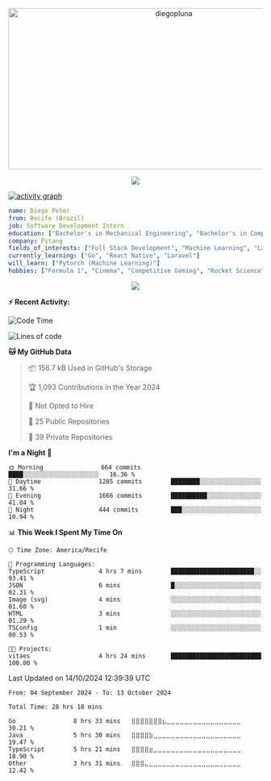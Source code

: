 <p align="center">
  <img src="https://socialify.git.ci/diegopluna/diegopluna/image?font=Inter&forks=1&issues=1&language=1&name=1&owner=1&pattern=Brick%20Wall&pulls=1&stargazers=1&theme=Dark" alt="diegopluna" width="640" height="320" />
</p>

<p align="center">
  <img src="https://github-profile-trophy.vercel.app/?username=diegopluna&theme=tokyonight&column=-1"/>
</p>

[![activity graph](https://github-readme-activity-graph.vercel.app/graph?username=diegopluna&theme=github-dark-dimmed&custom_title=diegopluna%20Activity%20Graph&hide_border=true)](https://github.com/ashutosh00710/github-readme-activity-graph)

```yaml
name: Diego Peter
from: Recife (Brazil)
job: Software Development Intern
education: ["Bachelor's in Mechanical Engineering", "Bachelor's in Computer Science"]
company: Pitang
fields_of_interests: ["Full Stack Development", "Machine Learning", "Large Language Models", "Computer Vision"]
currently_learning: ["Go", "React Native", "Laravel"]
will_learn: ["Pytorch (Machine Learning)"]
hobbies: ["Formula 1", "Cinema", "Competitive Gaming", "Rocket Science"]
```
<p align="center">
  <img src="https://music-profile.rayriffy.com/theme/dark.svg?uid=001361.7bf259d2dfb9456ca71b61612518bc5f.0128" />
</p>

**:zap: Recent Activity:**

<!--START_SECTION:activity-->
<!--END_SECTION:activity-->

<!--START_SECTION:waka-->
![Code Time](http://img.shields.io/badge/Code%20Time-28%20hrs%2018%20mins-blue)

![Lines of code](https://img.shields.io/badge/From%20Hello%20World%20I%27ve%20Written-3.6%20million%20lines%20of%20code-blue)

**🐱 My GitHub Data** 

> 📦 156.7 kB Used in GitHub's Storage 
 > 
> 🏆 1,093 Contributions in the Year 2024
 > 
> 🚫 Not Opted to Hire
 > 
> 📜 25 Public Repositories 
 > 
> 🔑 39 Private Repositories 
 > 
**I'm a Night 🦉** 

```text
🌞 Morning                664 commits         ████░░░░░░░░░░░░░░░░░░░░░   16.36 % 
🌆 Daytime                1285 commits        ████████░░░░░░░░░░░░░░░░░   31.66 % 
🌃 Evening                1666 commits        ██████████░░░░░░░░░░░░░░░   41.04 % 
🌙 Night                  444 commits         ███░░░░░░░░░░░░░░░░░░░░░░   10.94 % 
```


📊 **This Week I Spent My Time On** 

```text
🕑︎ Time Zone: America/Recife

💬 Programming Languages: 
TypeScript               4 hrs 7 mins        ███████████████████████░░   93.41 % 
JSON                     6 mins              █░░░░░░░░░░░░░░░░░░░░░░░░   02.31 % 
Image (svg)              4 mins              ░░░░░░░░░░░░░░░░░░░░░░░░░   01.60 % 
HTML                     3 mins              ░░░░░░░░░░░░░░░░░░░░░░░░░   01.29 % 
TSConfig                 1 min               ░░░░░░░░░░░░░░░░░░░░░░░░░   00.53 % 

🐱‍💻 Projects: 
vitaes                   4 hrs 24 mins       █████████████████████████   100.00 % 
```


 Last Updated on 14/10/2024 12:39:39 UTC
<!--END_SECTION:waka-->

<!--START_SECTION:waka-simple-->

```text
From: 04 September 2024 - To: 13 October 2024

Total Time: 28 hrs 18 mins

Go                8 hrs 33 mins   ⣿⣿⣿⣿⣿⣿⣿⣦⣀⣀⣀⣀⣀⣀⣀⣀⣀⣀⣀⣀⣀⣀⣀⣀⣀   30.21 %
Java              5 hrs 30 mins   ⣿⣿⣿⣿⣷⣀⣀⣀⣀⣀⣀⣀⣀⣀⣀⣀⣀⣀⣀⣀⣀⣀⣀⣀⣀   19.47 %
TypeScript        5 hrs 21 mins   ⣿⣿⣿⣿⣶⣀⣀⣀⣀⣀⣀⣀⣀⣀⣀⣀⣀⣀⣀⣀⣀⣀⣀⣀⣀   18.90 %
Other             3 hrs 31 mins   ⣿⣿⣿⣄⣀⣀⣀⣀⣀⣀⣀⣀⣀⣀⣀⣀⣀⣀⣀⣀⣀⣀⣀⣀⣀   12.42 %
```

<!--END_SECTION:waka-simple-->
